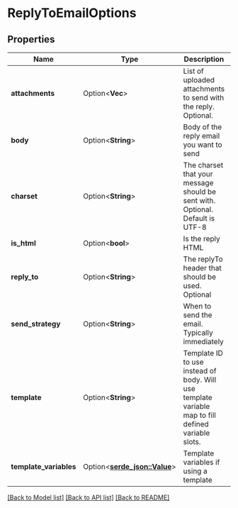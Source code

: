 # ReplyToEmailOptions

## Properties

Name | Type | Description | Notes
------------ | ------------- | ------------- | -------------
**attachments** | Option<**Vec<String>**> | List of uploaded attachments to send with the reply. Optional. | [optional]
**body** | Option<**String**> | Body of the reply email you want to send | [optional]
**charset** | Option<**String**> | The charset that your message should be sent with. Optional. Default is UTF-8 | [optional]
**is_html** | Option<**bool**> | Is the reply HTML | [optional]
**reply_to** | Option<**String**> | The replyTo header that should be used. Optional | [optional]
**send_strategy** | Option<**String**> | When to send the email. Typically immediately | [optional]
**template** | Option<**String**> | Template ID to use instead of body. Will use template variable map to fill defined variable slots. | [optional]
**template_variables** | Option<[**serde_json::Value**](.md)> | Template variables if using a template | [optional]

[[Back to Model list]](../README.md#documentation-for-models) [[Back to API list]](../README.md#documentation-for-api-endpoints) [[Back to README]](../README.md)


